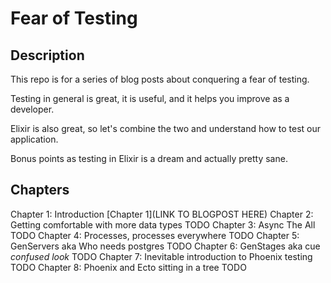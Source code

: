 # Fear of Testing

## Description

This repo is for a series of blog posts about conquering a fear of testing.

Testing in general is great, it is useful, and it helps you improve as a developer.

Elixir is also great, so let's combine the two and understand how to test our application.

Bonus points as testing in Elixir is a dream and actually pretty sane.

## Chapters

Chapter 1: Introduction [Chapter 1](LINK TO BLOGPOST HERE)
Chapter 2: Getting comfortable with more data types TODO
Chapter 3: Async The All TODO
Chapter 4: Processes, processes everywhere  TODO
Chapter 5: GenServers aka Who needs postgres TODO
Chapter 6: GenStages aka cue *confused look* TODO
Chapter 7: Inevitable introduction to Phoenix testing TODO
Chapter 8: Phoenix and Ecto sitting in a tree TODO